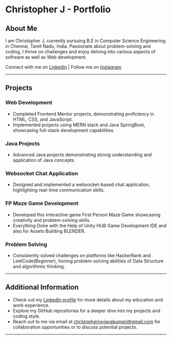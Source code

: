 # Christopher J - Portfolio

## About Me
I am Christopher J, currently pursuing B.E in Computer Science Engineering in Chennai, Tamil Nadu, India. Passionate about problem-solving and coding, I thrive on challenges and enjoy delving into various aspects of software as well as Web development.

Connect with me on [LinkedIn](https://www.linkedin.com/in/christopher-joy-jaya-kumari-395ab8216/) | Follow me on [Instagram](https://www.instagram.com/christopher.joyjayakumari/)

---

## Projects

### Web Development
- Completed Frontend Mentor projects, demonstrating proficiency in HTML, CSS, and JavaScript.
- Implemented projects using MERN stack and Java SpringBoot, showcasing full-stack development capabilities.

### Java Projects
- Advanced Java projects demonstrating strong understanding and application of Java concepts.
  
### Websocket Chat Application
- Designed and implemented a websocket-based chat application, highlighting real-time communication skills.

### FP Maze Game Development
- Developed this interactive game First Person Maze Game showcasing creativity and problem-solving skills.
- Everything Done with the Help of Unity HUB Game Development IDE and also for Assets Building BLENDER.

### Problem Solving
- Consistently solved challenges on platforms like HackerRank and LeetCode(Beginner), honing problem-solving abilities of Data Structure and algorithmic thinking.

---

## Additional Information
- Check out my [LinkedIn profile](https://www.linkedin.com/in/christopher-joy-jaya-kumari-395ab8216/) for more details about my education and work experience.
- Explore my GitHub repositories for a deeper dive into my projects and coding style.
- Reach out to me via email at christopherjoyjayakumari@gmail.com for collaboration opportunities or to discuss potential projects.

---
